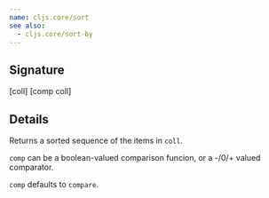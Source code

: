 ```yaml
---
name: cljs.core/sort
see also:
  - cljs.core/sort-by
---
```


## Signature
[coll]
[comp coll]


## Details

Returns a sorted sequence of the items in `coll`.

`comp` can be a boolean-valued comparison funcion, or a -/0/+ valued comparator.

`comp` defaults to `compare`.
